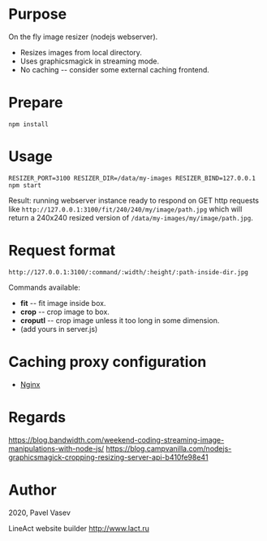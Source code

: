 # Purpose

On the fly image resizer (nodejs webserver).

* Resizes images from local directory.
* Uses graphicsmagick in streaming mode.
* No caching -- consider some external caching frontend.

# Prepare

`npm install`

# Usage

`RESIZER_PORT=3100 RESIZER_DIR=/data/my-images RESIZER_BIND=127.0.0.1 npm start`

Result: running webserver instance ready to respond on GET http requests like
`http://127.0.0.1:3100/fit/240/240/my/image/path.jpg`
which will return a 240x240 resized version of `/data/my-images/my/image/path.jpg`.

# Request format

`http://127.0.0.1:3100/:command/:width/:height/:path-inside-dir.jpg`

Commands available:
* **fit** -- fit image inside box.
* **crop** -- crop image to box.
* **croputl** -- crop image unless it too long in some dimension.
* (add yours in server.js)

# Caching proxy configuration

* [Nginx](nginx-cache.md)

# Regards

https://blog.bandwidth.com/weekend-coding-streaming-image-manipulations-with-node-js/
https://blog.campvanilla.com/nodejs-graphicsmagick-cropping-resizing-server-api-b410fe98e41

# Author

2020, Pavel Vasev
 
LineAct website builder
http://www.lact.ru